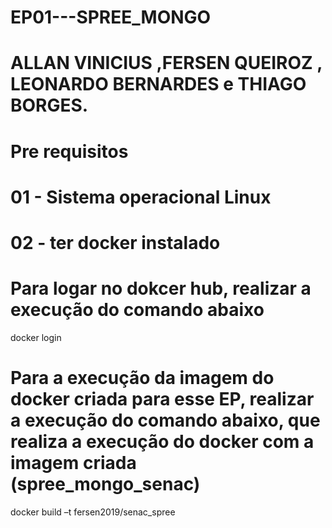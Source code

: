 # EP01---SPREE_MONGO
# ALLAN VINICIUS ,FERSEN QUEIROZ , LEONARDO BERNARDES e THIAGO BORGES.

# Pre requisitos 
# 01 - Sistema operacional Linux
# 02 - ter docker instalado


# Para logar no dokcer hub, realizar a execução do comando abaixo
docker login

# Para a execução da imagem do docker criada para esse EP, realizar a execução do comando abaixo, que realiza a execução do docker com a imagem criada (spree_mongo_senac)
docker build –t fersen2019/senac_spree
